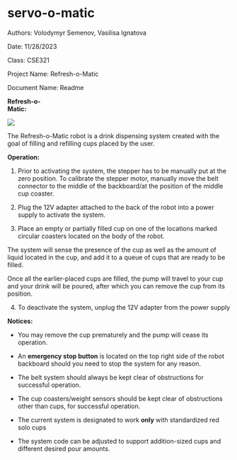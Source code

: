 # servo-o-matic
Authors: Volodymyr Semenov, Vasilisa Ignatova

Date: 11/28/2023

Class: CSE321

Project Name: Refresh-o-Matic

Document Name: Readme

**Refresh-o-Matic:**                                                                                                                 

![](file:////Users/volodymyrsemenov/Library/Group%20Containers/UBF8T346G9.Office/TemporaryItems/msohtmlclip/clip_image002.jpg)

The Refresh-o-Matic robot is a drink dispensing system created with the goal of filling and refilling cups placed by the user.

**Operation:**

1) Prior to activating the system, the stepper has to be manually put at the zero position. To calibrate the stepper motor, manually move the belt connector to the middle of the backboard/at the position of the middle cup coaster.

2) Plug the 12V adapter attached to the back of the robot into a power supply to activate the system.

3) Place an empty or partially filled cup on one of the locations marked circular coasters located on the body of the robot.

The system will sense the presence of the cup as well as the amount of liquid located in the cup, and add it to a queue of cups that are ready to be filled.

Once all the earlier-placed cups are filled, the pump will travel to your cup and your drink will be poured, after which you can remove the cup from its position.

4) To deactivate the system, unplug the 12V adapter from the power supply

**Notices:**

- You may remove the cup prematurely and the pump will cease its operation.

- An **emergency stop button** is located on the top right side of the robot backboard should you need to stop the system for any reason.

- The belt system should always be kept clear of obstructions for successful operation.

- The cup coasters/weight sensors should be kept clear of obstructions other than cups, for successful operation.

- The current system is designated to work **only** with standardized red solo cups

- The system code can be adjusted to support addition-sized cups and different desired pour amounts.
